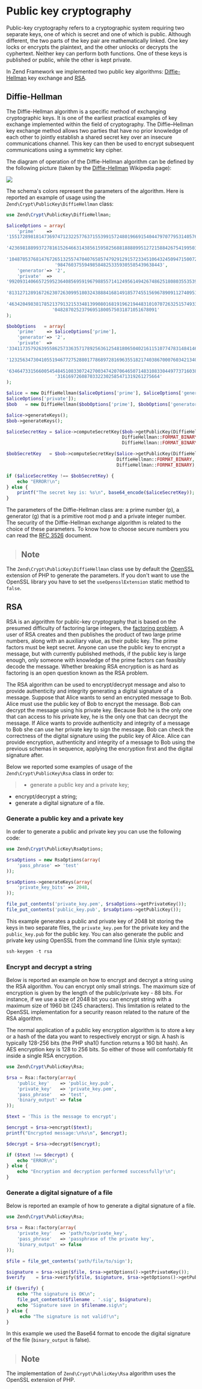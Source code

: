 # Public key cryptography

Public-key cryptography refers to a cryptographic system requiring two separate keys, one of which
is secret and one of which is public. Although different, the two parts of the key pair are
mathematically linked. One key locks or encrypts the plaintext, and the other unlocks or decrypts
the cyphertext. Neither key can perform both functions. One of these keys is published or public,
while the other is kept private.

In Zend Framework we implemented two public key algorithms:
[Diffie-Hellman](http://en.wikipedia.org/wiki/Diffie%E2%80%93Hellman_key_exchange) key exchange and
[RSA](http://en.wikipedia.org/wiki/RSA_%28algorithm%29).

## Diffie-Hellman

The Diffie-Hellman algorithm is a specific method of exchanging cryptographic keys. It is one of the
earliest practical examples of key exchange implemented within the field of cryptography. The
Diffie–Hellman key exchange method allows two parties that have no prior knowledge of each other
to jointly establish a shared secret key over an insecure communications channel. This key can then
be used to encrypt subsequent communications using a symmetric key cipher.

The diagram of operation of the Diffie-Hellman algorithm can be defined by the following picture
(taken by the [Diffie-Hellman](http://en.wikipedia.org/wiki/Diffie%E2%80%93Hellman_key_exchange)
Wikipedia page):

![](/images/zend.crypt.public-key.diffie-hellman.png)

The schema's colors represent the parameters of the algorithm. Here is reported an example of usage
using the `Zend\Crypt\PublicKey\DiffieHellman` class:

```php
use Zend\Crypt\PublicKey\DiffieHellman;

$aliceOptions = array(
    'prime'    =>
'155172898181473697471232257763715539915724801966915404479707795314057629378541917580651227' .
                 
'423698188993727816152646631438561595825688188889951272158842675419950341258706556549803580' .
                 
'104870537681476726513255747040765857479291291572334510643245094715007229621094194349783925' .
                  '984760375594985848253359305585439638443',
    'generator'=> '2',
    'private'  =>
'992093140665725952364085695919679885571412495614942674862518080355353963322786201435363176' .
                
'813127128916726230726309951803243888416814918577455156967890911274095150092503589658166661' .
                
'463420498381785213791321533481399080168191962194483101070726325157493390557981225386151351' .
                 '04828702523796951800575031871051678091'
);

$bobOptions   = array(
    'prime'    => $aliceOptions['prime'],
    'generator'=> '2',
    'private'  =>
'334117357926395586257336357178925636125481806504021611510774783148414637079488997861035889' .
                 
'123256347304105519467727528801778689728169635518217403867000760342134081539246925625431179' .
                 
'634647331566005454845108330724270034742070646507148310833044977371603820970833568760781462' .
                  '31616972608703322302585471319261275664'
);

$alice = new DiffieHellman($aliceOptions['prime'], $aliceOptions['generator'],
$aliceOptions['private']);
$bob   = new DiffieHellman($bobOptions['prime'], $bobOptions['generator'], $bobOptions['private']);

$alice->generateKeys();
$bob->generateKeys();

$aliceSecretKey = $alice->computeSecretKey($bob->getPublicKey(DiffieHellman::FORMAT_BINARY),
                                           DiffieHellman::FORMAT_BINARY,
                                           DiffieHellman::FORMAT_BINARY);

$bobSecretKey   = $bob->computeSecretKey($alice->getPublicKey(DiffieHellman::FORMAT_BINARY),
                                         DiffieHellman::FORMAT_BINARY,
                                         DiffieHellman::FORMAT_BINARY);

if ($aliceSecretKey !== $bobSecretKey) {
    echo "ERROR!\n";
} else {
    printf("The secret key is: %s\n", base64_encode($aliceSecretKey));
}
```

The parameters of the Diffie-Hellman class are: a prime number (p), a generator (g) that is a
primitive root mod p and a private integer number. The security of the Diffie-Hellman exchange
algorithm is related to the choice of these parameters. To know how to choose secure numbers you can
read the [RFC 3526](http://tools.ietf.org/html/rfc3526) document.

> ## Note
The `Zend\Crypt\PublicKey\DiffieHellman` class use by default the
[OpenSSL](http://php.net/manual/en/book.openssl.php) extension of PHP to generate the parameters. If
you don't want to use the OpenSSL library you have to set the `useOpensslExtension` static method to
`false`.

## RSA

RSA is an algorithm for public-key cryptography that is based on the presumed difficulty of
factoring large integers, the [factoring problem](http://en.wikipedia.org/wiki/Factoring_problem). A
user of RSA creates and then publishes the product of two large prime numbers, along with an
auxiliary value, as their public key. The prime factors must be kept secret. Anyone can use the
public key to encrypt a message, but with currently published methods, if the public key is large
enough, only someone with knowledge of the prime factors can feasibly decode the message. Whether
breaking RSA encryption is as hard as factoring is an open question known as the RSA problem.

The RSA algorithm can be used to encrypt/decrypt message and also to provide authenticity and
integrity generating a digital signature of a message. Suppose that Alice wants to send an encrypted
message to Bob. Alice must use the public key of Bob to encrypt the message. Bob can decrypt the
message using his private key. Because Bob he is the only one that can access to his private key, he
is the only one that can decrypt the message. If Alice wants to provide authenticity and integrity
of a message to Bob she can use her private key to sign the message. Bob can check the correctness
of the digital signature using the public key of Alice. Alice can provide encryption, authenticity
and integrity of a message to Bob using the previous schemas in sequence, applying the encryption
first and the digital signature after.

Below we reported some examples of usage of the `Zend\Crypt\PublicKey\Rsa` class in order to:

> -   generate a public key and a private key;
- encrypt/decrypt a string;
- generate a digital signature of a file.

### Generate a public key and a private key

In order to generate a public and private key you can use the following code:

```php
use Zend\Crypt\PublicKey\RsaOptions;

$rsaOptions = new RsaOptions(array(
    'pass_phrase' => 'test'
));

$rsaOptions->generateKeys(array(
    'private_key_bits' => 2048,
));

file_put_contents('private_key.pem', $rsaOptions->getPrivateKey());
file_put_contents('public_key.pub', $rsaOptions->getPublicKey());
```

This example generates a public and private key of 2048 bit storing the keys in two separate files,
the `private_key.pem` for the private key and the `public_key.pub` for the public key. You can also
generate the public and private key using OpenSSL from the command line (Unix style syntax):

```php
ssh-keygen -t rsa
```

### Encrypt and decrypt a string

Below is reported an example on how to encrypt and decrypt a string using the RSA algorithm. You can
encrypt only small strings. The maximum size of encryption is given by the length of the
public/private key - 88 bits. For instance, if we use a size of 2048 bit you can encrypt string with
a maximum size of 1960 bit (245 characters). This limitation is related to the OpenSSL
implementation for a security reason related to the nature of the RSA algorithm.

The normal application of a public key encryption algorithm is to store a key or a hash of the data
you want to respectively encrypt or sign. A hash is typically 128-256 bits (the PHP sha1() function
returns a 160 bit hash). An AES encryption key is 128 to 256 bits. So either of those will
comfortably fit inside a single RSA encryption.

```php
use Zend\Crypt\PublicKey\Rsa;

$rsa = Rsa::factory(array(
    'public_key'    => 'public_key.pub',
    'private_key'   => 'private_key.pem',
    'pass_phrase'   => 'test',
    'binary_output' => false
));

$text = 'This is the message to encrypt';

$encrypt = $rsa->encrypt($text);
printf("Encrypted message:\n%s\n", $encrypt);

$decrypt = $rsa->decrypt($encrypt);

if ($text !== $decrypt) {
    echo "ERROR\n";
} else {
    echo "Encryption and decryption performed successfully!\n";
}
```

### Generate a digital signature of a file

Below is reported an example of how to generate a digital signature of a file.

```php
use Zend\Crypt\PublicKey\Rsa;

$rsa = Rsa::factory(array(
    'private_key'   => 'path/to/private_key',
    'pass_phrase'   => 'passphrase of the private key',
    'binary_output' => false
));

$file = file_get_contents('path/file/to/sign');

$signature = $rsa->sign($file, $rsa->getOptions()->getPrivateKey());
$verify    = $rsa->verify($file, $signature, $rsa->getOptions()->getPublicKey());

if ($verify) {
    echo "The signature is OK\n";
    file_put_contents($filename . '.sig', $signature);
    echo "Signature save in $filename.sig\n";
} else {
     echo "The signature is not valid!\n";
}
```

In this example we used the Base64 format to encode the digital signature of the file
(`binary_output` is false).

> ## Note
The implementation of `Zend\Crypt\PublicKey\Rsa` algorithm uses the OpenSSL extension of PHP.
